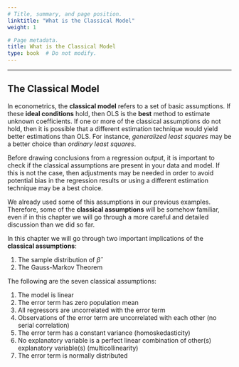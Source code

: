 ```yaml
---
# Title, summary, and page position.
linktitle: "What is the Classical Model"
weight: 1

# Page metadata.
title: What is the Classical Model
type: book  # Do not modify.
---
```




---

## The Classical Model

In econometrics, the **classical model** refers to a set of basic assumptions. If these **ideal conditions** hold, then OLS is the **best** method to estimate unknown coefficients. If one or more of the classical assumptions do not hold, then it is possible that a different estimation technique would yield better estimations than OLS. For instance, *generalized least squares* may be a better choice than *ordinary least squares*.

Before drawing conclusions from a regression output, it is important to check if the classical assumptions are present in your data and model. If this is not the case, then adjustments may be needed in order to avoid potential bias in the regression results or using a different estimation technique may be a best choice.

We already used some of this assumptions in our previous examples. Therefore, some of the **classical assumptions** will be somehow familiar, even if in this chapter we will go through a more careful and detailed discussion than we did so far.

In this chapter we will go through two important implications of the **classical assumptions**:

1. The sample distribution of $\hat{\beta}$
2. The Gauss-Markov Theorem

The following are the seven classical assumptions:

1. The model is linear
2. The error term has zero population mean
3. All regressors are uncorrelated with the error term
4. Observations of the error term are uncorrelated with each other (no serial correlation)
5. The error term has a constant variance (homoskedasticity)
6. No explanatory variable is a perfect linear combination of other(s) explanatory variable(s) (multicollinearity)
7. The error term is normally distributed